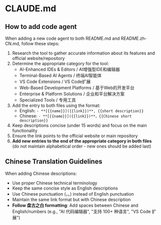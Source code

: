# CLAUDE.md

## How to add code agent

When adding a new code agent to both README.md and README.zh-CN.md, follow these steps:

1. Research the tool to gather accurate information about its features and official website/repository
2. Determine the appropriate category for the tool:
   - AI-Enhanced IDEs & Editors / AI增强型IDE和编辑器
   - Terminal-Based AI Agents / 终端AI智能体
   - VS Code Extensions / VS Code扩展
   - Web-Based Development Platforms / 基于Web的开发平台
   - Enterprise & Platform Solutions / 企业和平台解决方案
   - Specialized Tools / 专用工具
3. Add the entry to both files using the format:
   - English: `- **[{{name}}]({{link}})**, {{short description}}`
   - Chinese: `- **[{{name}}]({{link}})**，{{Chinese short description}}`
4. Keep descriptions concise (under 15 words) and focus on the main functionality
5. Ensure the link points to the official website or main repository
6. **Add new entries to the end of the appropriate category in both files** (do not maintain alphabetical order - new ones should be added last)

## Chinese Translation Guidelines

When adding Chinese descriptions:
- Use proper Chinese technical terminology
- Keep the same concise style as English descriptions
- Use Chinese punctuation (，。) instead of English punctuation
- Maintain the same link format but with Chinese description
- **Follow 盘古之白 formatting**: Add spaces between Chinese and English/numbers (e.g., "AI 代码编辑器", "支持 100+ 种语言", "VS Code 扩展")
